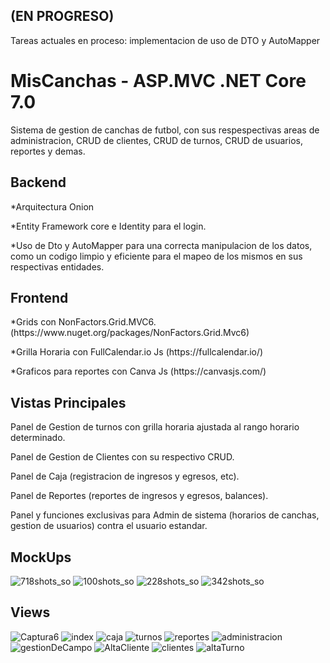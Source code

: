 <h2> (EN PROGRESO)</h2>
<p>Tareas actuales en proceso: implementacion de uso de DTO y AutoMapper</p>
<h1> MisCanchas - ASP.MVC .NET Core 7.0 </h1>
<p>Sistema de gestion de canchas de futbol, con sus respespectivas areas de administracion, CRUD de clientes, CRUD de turnos, CRUD de usuarios, reportes y demas.</p>

<h2>Backend</h2>
<p>*Arquitectura Onion</p>
<p>*Entity Framework core e Identity para el login.</p>
<p>*Uso de Dto y AutoMapper para una correcta manipulacion de los datos, como un codigo limpio y eficiente para el mapeo de los mismos en sus respectivas entidades.</p>
<h2>Frontend</h2>
<p>*Grids con NonFactors.Grid.MVC6. (https://www.nuget.org/packages/NonFactors.Grid.Mvc6)</p>
<p>*Grilla Horaria con FullCalendar.io Js (https://fullcalendar.io/)</p>
<p>*Graficos para reportes con  Canva Js (https://canvasjs.com/)</p>
<h2>Vistas Principales</h2>
<p>Panel de Gestion de turnos con grilla horaria ajustada al rango horario determinado. </p>
<p>Panel de Gestion de Clientes con su respectivo CRUD. </p>
<p>Panel de Caja (registracion de ingresos y egresos, etc).</p>
<p>Panel de Reportes (reportes de ingresos y egresos, balances).</p>
<p>Panel y funciones exclusivas para Admin de sistema (horarios de canchas, gestion de usuarios) contra el usuario estandar.</p>
<h2>MockUps</h2>

![718shots_so](https://github.com/Ivanpaoloni/SolutionMisCanchas/assets/93292231/fc1ad353-b9d5-49a4-ba24-516772b04835)
![100shots_so](https://github.com/Ivanpaoloni/SolutionMisCanchas/assets/93292231/951b0479-d518-419b-b001-b1b132abf495)
![228shots_so](https://github.com/Ivanpaoloni/SolutionMisCanchas/assets/93292231/95975ae6-7084-48c9-ae1f-415c2059b07b)
![342shots_so](https://github.com/Ivanpaoloni/SolutionMisCanchas/assets/93292231/3c7cd424-db0b-4a66-bb17-a17ba2b3eabc)

<h2>Views</h2>

![Captura6](https://github.com/Ivanpaoloni/SolutionMisCanchas/assets/93292231/c17eb385-fbd2-4362-820e-8f1d3fc5ed06)
![index](https://github.com/Ivanpaoloni/SolutionMisCanchas/assets/93292231/a8074cad-a0a4-46d6-a344-afc28d1dcefa)
![caja](https://github.com/Ivanpaoloni/SolutionMisCanchas/assets/93292231/a304ff9d-ca74-4f6f-a83a-2787ce75966c)
![turnos](https://github.com/Ivanpaoloni/SolutionMisCanchas/assets/93292231/0eb32a47-1454-480a-814a-38765f6dfc7e)
![reportes](https://github.com/Ivanpaoloni/SolutionMisCanchas/assets/93292231/1c06fa5c-de8f-4fba-9b2e-024366c4efa0)
![administracion](https://github.com/Ivanpaoloni/SolutionMisCanchas/assets/93292231/f0e61def-ee54-4e17-84cc-4a70659b0ff7)
![gestionDeCampo](https://github.com/Ivanpaoloni/SolutionMisCanchas/assets/93292231/bd6cbaa7-30e4-478f-96e8-a21b7724c037)
![AltaCliente](https://github.com/Ivanpaoloni/SolutionMisCanchas/assets/93292231/839e7a77-ff4c-409e-a5b6-65f057929430)
![clientes](https://github.com/Ivanpaoloni/SolutionMisCanchas/assets/93292231/6cc427a2-dbfd-4f2a-a72e-1249dd9858cc)
![altaTurno](https://github.com/Ivanpaoloni/SolutionMisCanchas/assets/93292231/d4f0b6fe-378d-4d4b-99da-6527c780267c)

